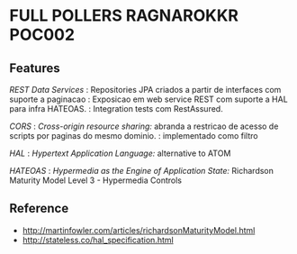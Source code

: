 FULL POLLERS RAGNAROKKR POC002
==============================


Features
--------

*REST Data Services*
:   Repositories JPA criados a partir de interfaces com suporte a paginacao
:   Exposicao em web service REST com suporte a HAL para infra HATEOAS.
:   Integration tests com RestAssured.

*CORS*
:   *Cross-origin resource sharing:* abranda a restricao de acesso de scripts por paginas do mesmo dominio. 
:   implementado como filtro

*HAL*
:   *Hypertext Application Language:* alternative to ATOM

*HATEOAS*
:   *Hypermedia as the Engine of Application State:* Richardson Maturity Model Level 3 - Hypermedia Controls



Reference
---------

* http://martinfowler.com/articles/richardsonMaturityModel.html
* http://stateless.co/hal_specification.html